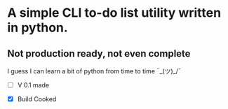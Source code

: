 # A simple CLI to-do list utility written in python.
## Not production ready, not even complete

I guess I can learn a bit of python from time to time ¯\_(ツ)_/¯

- [ ] V 0.1 made
- [x] Build Cooked

